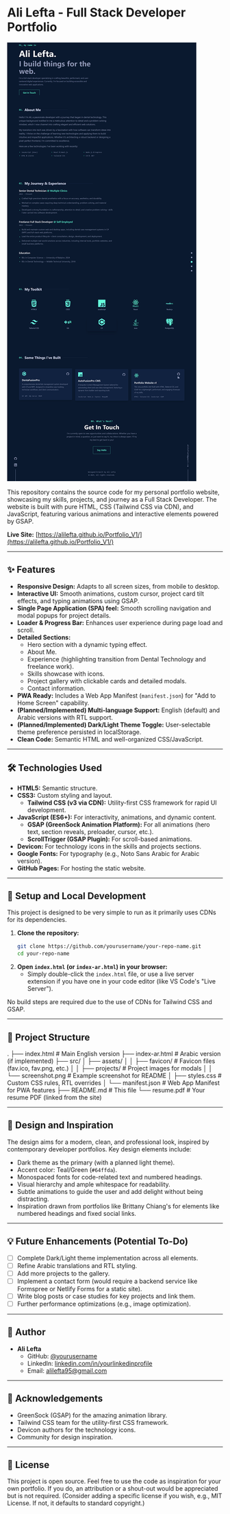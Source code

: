 # Ali Lefta - Full Stack Developer Portfolio

![Portfolio Screenshot](./screenshot/fullScreen.png)

<!-- Ideally, add a screenshot to your repo and link it here -->
<!-- Example: ./src/assets/screenshot.png -->

This repository contains the source code for my personal portfolio website, showcasing my skills, projects, and journey as a Full Stack Developer. The website is built with pure HTML, CSS (Tailwind CSS via CDN), and JavaScript, featuring various animations and interactive elements powered by GSAP.

**Live Site:** [https://alilefta.github.io/Portfolio_V1/](https://alilefta.github.io/Portfolio_V1/)

<!-- Replace with your actual GitHub Pages link -->

---

## ✨ Features

-   **Responsive Design:** Adapts to all screen sizes, from mobile to desktop.
-   **Interactive UI:** Smooth animations, custom cursor, project card tilt effects, and typing animations using GSAP.
-   **Single Page Application (SPA) feel:** Smooth scrolling navigation and modal popups for project details.
-   **Loader & Progress Bar:** Enhances user experience during page load and scroll.
-   **Detailed Sections:**
    -   Hero section with a dynamic typing effect.
    -   About Me.
    -   Experience (highlighting transition from Dental Technology and freelance work).
    -   Skills showcase with icons.
    -   Project gallery with clickable cards and detailed modals.
    -   Contact information.
-   **PWA Ready:** Includes a Web App Manifest (`manifest.json`) for "Add to Home Screen" capability.
-   **(Planned/Implemented) Multi-language Support:** English (default) and Arabic versions with RTL support.
-   **(Planned/Implemented) Dark/Light Theme Toggle:** User-selectable theme preference persisted in localStorage.
-   **Clean Code:** Semantic HTML and well-organized CSS/JavaScript.

---

## 🛠️ Technologies Used

-   **HTML5:** Semantic structure.
-   **CSS3:** Custom styling and layout.
    -   **Tailwind CSS (v3 via CDN):** Utility-first CSS framework for rapid UI development.
-   **JavaScript (ES6+):** For interactivity, animations, and dynamic content.
    -   **GSAP (GreenSock Animation Platform):** For all animations (hero text, section reveals, preloader, cursor, etc.).
    -   **ScrollTrigger (GSAP Plugin):** For scroll-based animations.
-   **Devicon:** For technology icons in the skills and projects sections.
-   **Google Fonts:** For typography (e.g., Noto Sans Arabic for Arabic version).
-   **GitHub Pages:** For hosting the static website.

---

## 🚀 Setup and Local Development

This project is designed to be very simple to run as it primarily uses CDNs for its dependencies.

1.  **Clone the repository:**
    ```bash
    git clone https://github.com/yourusername/your-repo-name.git
    cd your-repo-name
    ```
2.  **Open `index.html` (or `index-ar.html`) in your browser:**
    -   Simply double-click the `index.html` file, or use a live server extension if you have one in your code editor (like VS Code's "Live Server").

No build steps are required due to the use of CDNs for Tailwind CSS and GSAP.

---

## 📂 Project Structure

.
├── index.html # Main English version
├── index-ar.html # Arabic version (if implemented)
├── src/
│ ├── assets/
│ │ ├── favicon/ # Favicon files (fav.ico, fav.png, etc.)
│ │ ├── projects/ # Project images for modals
│ │ └── screenshot.png # Example screenshot for README
│ ├── styles.css # Custom CSS rules, RTL overrides
│ └── manifest.json # Web App Manifest for PWA features
├── README.md # This file
└── resume.pdf # Your resume PDF (linked from the site)

---

## 🎨 Design and Inspiration

The design aims for a modern, clean, and professional look, inspired by contemporary developer portfolios. Key design elements include:

-   Dark theme as the primary (with a planned light theme).
-   Accent color: Teal/Green (`#64ffda`).
-   Monospaced fonts for code-related text and numbered headings.
-   Visual hierarchy and ample whitespace for readability.
-   Subtle animations to guide the user and add delight without being distracting.
-   Inspiration drawn from portfolios like Brittany Chiang's for elements like numbered headings and fixed social links.

---

## 💡 Future Enhancements (Potential To-Do)

-   [ ] Complete Dark/Light theme implementation across all elements.
-   [ ] Refine Arabic translations and RTL styling.
-   [ ] Add more projects to the gallery.
-   [ ] Implement a contact form (would require a backend service like Formspree or Netlify Forms for a static site).
-   [ ] Write blog posts or case studies for key projects and link them.
-   [ ] Further performance optimizations (e.g., image optimization).

---

## 👤 Author

-   **Ali Lefta**
    -   GitHub: [@yourusername](https://github.com/yourusername)
    -   LinkedIn: [linkedin.com/in/yourlinkedinprofile](https://linkedin.com/in/yourlinkedinprofile)
    -   Email: [alilefta95@gmail.com](mailto:alilefta95@gmail.com)

---

## 🙏 Acknowledgements

-   GreenSock (GSAP) for the amazing animation library.
-   Tailwind CSS team for the utility-first CSS framework.
-   Devicon authors for the technology icons.
-   Community for design inspiration.

---

## 📄 License

This project is open source. Feel free to use the code as inspiration for your own portfolio. If you do, an attribution or a shout-out would be appreciated but is not required.
(Consider adding a specific license if you wish, e.g., MIT License. If not, it defaults to standard copyright.)
